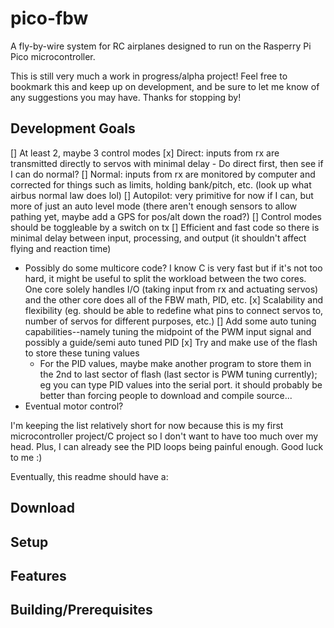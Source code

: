 # pico-fbw

A fly-by-wire system for RC airplanes designed to run on the Rasperry Pi Pico microcontroller.

This is still very much a work in progress/alpha project! Feel free to bookmark this and keep up on development, and be sure to let me know of any suggestions you may have. Thanks for stopping by!

## Development Goals

[] At least 2, maybe 3 control modes
  [x] Direct: inputs from rx are transmitted directly to servos with minimal delay
    - Do direct first, then see if I can do normal?
  [] Normal: inputs from rx are monitored by computer and corrected for things such as limits, holding bank/pitch, etc. (look up what airbus normal law does lol)
  [] Autopilot: very primitive for now if I can, but more of just an auto level mode (there aren't enough sensors to allow pathing yet, maybe add a GPS for pos/alt down the road?)
[] Control modes should be toggleable by a switch on tx
[] Efficient and fast code so there is minimal delay between input, processing, and output (it shouldn't affect flying and reaction time)
  - Possibly do some multicore code? I know C is very fast but if it's not too hard, it might be useful to split the workload between the two cores. One core solely handles I/O (taking input from rx and actuating servos) and the other core does all of the FBW math, PID, etc.
[x] Scalability and flexibility (eg. should be able to redefine what pins to connect servos to, number of servos for different purposes, etc.)
  [] Add some auto tuning capabilities--namely tuning the midpoint of the PWM input signal and possibly a guide/semi auto tuned PID
    [x] Try and make use of the flash to store these tuning values
    - For the PID values, maybe make another program to store them in the 2nd to last sector of flash (last sector is PWM tuning currently); eg you can type PID values into the serial port. it should probably be better than forcing people to download and compile source...
- Eventual motor control?

I'm keeping the list relatively short for now because this is my first microcontroller project/C project so I don't want to have too much over my head. Plus, I can already see the PID loops being painful enough. Good luck to me :)

Eventually, this readme should have a:

## Download

## Setup

## Features

## Building/Prerequisites
